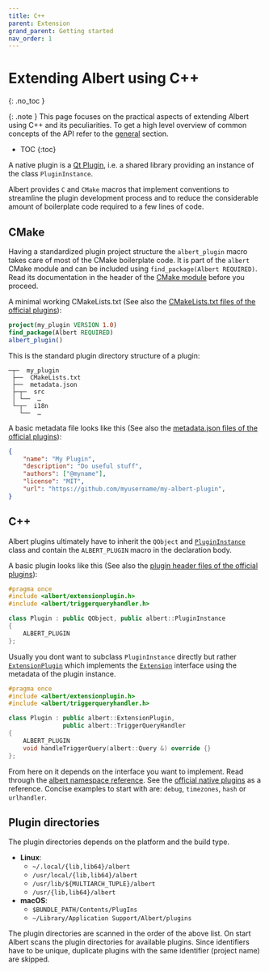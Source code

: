 ```yaml
---
title: C++
parent: Extension
grand_parent: Getting started
nav_order: 1
---
```


# Extending Albert using C++
{: .no_toc }

{: .note }
This page focuses on the practical aspects of extending Albert using C++ and its peculiarities.
To get a high level overview of common concepts of the API refer to the [general](/gettingstarted/extension/general) section.

- TOC
{:toc}
 
A native plugin is a [Qt Plugin](https://doc.qt.io/qt-6/plugins-howto.html#the-low-level-api-extending-qt-applications), i.e. a shared library providing an instance of the class `PluginInstance`.

Albert provides `C` and `CMake` macros that implement conventions to streamline the plugin development 
process and to reduce the considerable amount of boilerplate code required to a few lines of code.

## CMake

Having a standardized plugin project structure the `albert_plugin` macro takes care of most of the CMake boilerplate code.
It is part of the `albert` CMake module and can be included using `find_package(Albert REQUIRED)`.
Read its documentation in the header of the [CMake module](https://raw.githubusercontent.com/albertlauncher/albert/main/cmake/albert-macros.cmake) before you proceed.

A minimal working CMakeLists.txt (See also the [CMakeLists.txt files of the official plugins](https://github.com/search?q=repo%3Aalbertlauncher%2Fplugins+path%3A**%2FCMakeLists.txt&type=code)):

```cmake
project(my_plugin VERSION 1.0)
find_package(Albert REQUIRED)
albert_plugin()
```

This is the standard plugin directory structure of a plugin:

```
─┬─  my_plugin      
 ├──  CMakeLists.txt      
 ├──  metadata.json
 ├─┬─  src    
 │ └──  …
 └─┬─  i18n        
   └──  …       
```

A basic metadata file looks like this (See also the [metadata.json files of the official plugins](https://github.com/search?q=repo%3Aalbertlauncher%2Fplugins+path%3A**%2Fmetadata.json&type=code)):

```json
{
    "name": "My Plugin",
    "description": "Do useful stuff",
    "authors": ["@myname"],
    "license": "MIT",
    "url": "https://github.com/myusername/my-albert-plugin",
}
```

## C++

Albert plugins ultimately have to inherit the `QObject` and [`PluginInstance`](https://albertlauncher.github.io/reference/classalbert_1_1PluginInstance.html) class and 
contain the `ALBERT_PLUGIN` macro in the declaration body.

A basic plugin looks like this (See also the [plugin header files of the official plugins](https://github.com/search?q=repo%3Aalbertlauncher%2Fplugins+path%3A**%2FPlugin.h&type=code)):

```cpp
#pragma once
#include <albert/extensionplugin.h>
#include <albert/triggerqueryhandler.h>

class Plugin : public QObject, public albert::PluginInstance
{
    ALBERT_PLUGIN
};
```

Usually you dont want to subclass `PluginInstance` directly but rather [`ExtensionPlugin`](https://albertlauncher.github.io/reference/classalbert_1_1ExtensionPlugin.html)
which implements the [`Extension`](https://albertlauncher.github.io/reference/classalbert_1_1Extension.html) interface using the metadata of the plugin instance.

```cpp
#pragma once
#include <albert/extensionplugin.h>
#include <albert/triggerqueryhandler.h>

class Plugin : public albert::ExtensionPlugin,
               public albert::TriggerQueryHandler
{
    ALBERT_PLUGIN
    void handleTriggerQuery(albert::Query &) override {}
};
```

From here on it depends on the interface you want to implement.
Read through the [albert namespace reference](https://albertlauncher.github.io/reference/namespacealbert.html).
See the [official native plugins](https://github.com/albertlauncher/plugins/tree/main/) as a reference.
Concise examples to start with are: `debug`, `timezones`, `hash` or `urlhandler`.

## Plugin directories

The plugin directories depends on the platform and the build type.

- **Linux**:
  - `~/.local/{lib,lib64}/albert`
  - `/usr/local/{lib,lib64}/albert`
  - `/usr/lib/${MULTIARCH_TUPLE}/albert`
  - `/usr/{lib,lib64}/albert`
- **macOS**:
  - `$BUNDLE_PATH/Contents/PlugIns`
  - `~/Library/Application Support/Albert/plugins`

The plugin directories are scanned in the order of the above list.
On start Albert scans the plugin directories for available plugins.
Since identifiers have to be unique, duplicate plugins with the same identifier (project name) are skipped.



